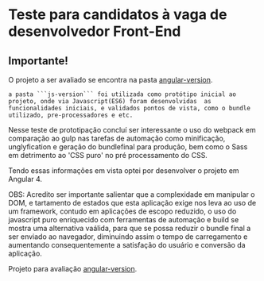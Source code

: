 # Teste para candidatos à vaga de desenvolvedor Front-End

## Importante!
  O projeto a ser avaliado se encontra na pasta [angular-version](angular-version).

    a pasta ```js-version``` foi utilizada como protótipo inicial ao projeto, onde via Javascript(ES6) foram desenvolvidas  as  funcionalidades iniciais, e validados pontos de vista, como o bundle utilizado, pre-processadores e etc. 

  Nesse teste de prototipação concluí ser interessante o uso do webpack em comparação ao gulp nas tarefas de automação como minificação, unglyfication e geração do bundlefinal para produção, bem como o Sass em detrimento ao 'CSS puro' no pré processamento do CSS.
  
  Tendo essas informações em vista optei por desenvolver o projeto em Angular 4.

  OBS: Acredito ser importante salientar que a complexidade em manipular o DOM, e tartamento de estados que esta aplicação exige nos leva ao uso de um framework,  contudo em aplicações de escopo reduzido, o uso do javascript puro enriquecido com ferramentas de automação e build se mostra uma alternativa vaálida, para que se possa reduzir o bundle final a ser enviado ao navegador, diminuindo assim o tempo de carregamento e aumentando consequentemente a satisfação do usuário e conversão da aplicação. 


Projeto para avaliação [angular-version](angular-version).
